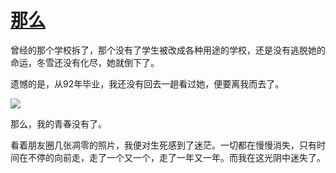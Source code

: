 # [那么](https://github.com/jaaleng/jaaleng.github.io/issues/144)

曾经的那个学校拆了，那个没有了学生被改成各种用途的学校，还是没有逃脱她的命运，冬雪还没有化尽，她就倒下了。

遗憾的是，从92年毕业，我还没有回去一趟看过她，便要离我而去了。

![](https://pic.superbed.cc/item/679f8be6fa9f77b4dc663ba4.jpg)

那么，我的青春没有了。

看着朋友圈几张凋零的照片，我便对生死感到了迷茫。一切都在慢慢消失，只有时间在不停的向前走，走了一个又一个，走了一年又一年。而我在这光阴中迷失了。